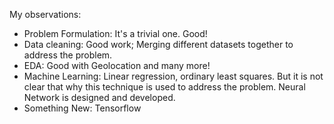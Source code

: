 My observations:
  - Problem Formulation: It's a trivial one. Good!
  - Data cleaning: Good work; Merging different datasets together to address the problem.
  - EDA: Good with Geolocation and many more!
  - Machine Learning: Linear regression, ordinary least squares. But it is not clear that why this technique is used to address the problem. Neural Network is designed and developed.
  - Something New: Tensorflow
